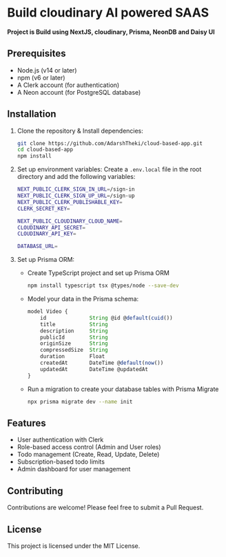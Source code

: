 # Build cloudinary AI powered SAAS

**Project is Build using NextJS, cloudinary, Prisma, NeonDB and Daisy UI**

## Prerequisites

-   Node.js (v14 or later)
-   npm (v6 or later)
-   A Clerk account (for authentication)
-   A Neon account (for PostgreSQL database)

## Installation

1. Clone the repository & Install dependencies:
    ```bash
    git clone https://github.com/AdarshTheki/cloud-based-app.git
    cd cloud-based-app
    npm install
    ```
2. Set up environment variables: Create a `.env.local` file in the root directory and add the following variables:

    ```bash
    NEXT_PUBLIC_CLERK_SIGN_IN_URL=/sign-in
    NEXT_PUBLIC_CLERK_SIGN_UP_URL=/sign-up
    NEXT_PUBLIC_CLERK_PUBLISHABLE_KEY=
    CLERK_SECRET_KEY=

    NEXT_PUBLIC_CLOUDINARY_CLOUD_NAME=
    CLOUDINARY_API_SECRET=
    CLOUDINARY_API_KEY=

    DATABASE_URL=
    ```

3. Set up Prisma ORM:

    - Create TypeScript project and set up Prisma ORM

        ```bash
        npm install typescript tsx @types/node --save-dev
        ```

    - Model your data in the Prisma schema:

        ```js
        model Video {
            id              String @id @default(cuid())
            title           String
            description     String
            publicId        String
            originSize      String
            compressedSize  String
            duration        Float
            createdAt       DateTime @default(now())
            updatedAt       DateTime @updatedAt
        }

        ```

    - Run a migration to create your database tables with Prisma Migrate

        ```bash
        npx prisma migrate dev --name init
        ```

## Features

-   User authentication with Clerk
-   Role-based access control (Admin and User roles)
-   Todo management (Create, Read, Update, Delete)
-   Subscription-based todo limits
-   Admin dashboard for user management

## Contributing

Contributions are welcome! Please feel free to submit a Pull Request.

## License

This project is licensed under the MIT License.
